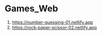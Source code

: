 # Games_Web

1. https://number-guessing-01.netlify.app
2. https://rock-paper-scissor-02.netlify.app
